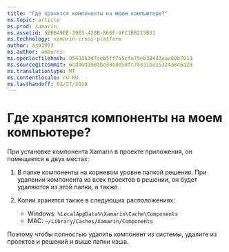 ```yaml
---
title: "Где хранятся компоненты на моем компьютере?"
ms.topic: article
ms.prod: xamarin
ms.assetid: 5EBB49EE-39E5-428B-866F-9FC1BB215B31
ms.technology: xamarin-cross-platform
author: asb3993
ms.author: amburns
ms.openlocfilehash: 9549363d7aeb5ff7a5cfa79eb38443aaa80b7019
ms.sourcegitcommit: 6cd40d190abe38edd50fc74331be15324a845a28
ms.translationtype: MT
ms.contentlocale: ru-RU
ms.lasthandoff: 02/27/2018
---
```

# <a name="where-are-the-components-stored-on-my-machine"></a>Где хранятся компоненты на моем компьютере?

При установке компонента Xamarin в проекте приложения, он помещается в двух местах:

1. В папке компоненты на корневом уровне папкой решения. При удалении компонента из всех проектов в решении, он будет удаляются из этой папки, а также.

2. Копии хранятся также в следующих расположениях:
    - Windows: `%LocalAppData%\Xamarin\Cache\Components`
    - MAC: `~/Library/Caches/Xamarin/Components`

Поэтому чтобы полностью удалить компонент из системы, удалите из проектов и решений и выше папки кэша.

